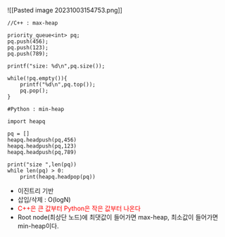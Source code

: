 ![[Pasted image 20231003154753.png]]

```
//C++ : max-heap

priority_queue<int> pq;
pq.push(456);
pq.push(123);
pq.push(789);

printf("size: %d\n",pq.size());

while(!pq.empty()){
	printf("%d\n",pq.top());
	pq.pop();
}
```

```
#Python : min-heap

import heapq

pq = []
heapq.headpush(pq,456)
heapq.headpush(pq,123)
heapq.headpush(pq,789)

print("size ",len(pq))
while len(pq) > 0:
	print(heapq.headpop(pq))
```

- 이진트리 기반 
- 삽입/삭제 : O(logN)
- <span style="color:red"> C++은 큰 값부터 Python은 작은 값부터 나온다</span>
- Root node(최상단 노드)에 최댓값이 들어가면 max-heap, 최소값이 들어가면 min-heap이다.